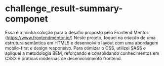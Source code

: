 # challenge_result-summary-componet

Essa é a minha solução para o desafio proposto pelo Frontend Mentor. (https://www.frontendmentor.io/)
Neste projeto, foquei na criação de uma estrutura semântica em HTML5 e desenvolvi o layout com uma abordagem mobile-first e design responsivo. 
Para otimizar o CSS, utilizei SASS e apliquei a metodologia BEM, reforçando e consolidando conhecimentos em CSS3 e práticas modernas de desenvolvimento frontend.
